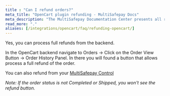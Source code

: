 ```yaml
---
title : "Can I refund orders?"
meta_title: "OpenCart plugin refunding - MultiSafepay Docs"
meta_description: "The MultiSafepay Documentation Center presents all relevant information about our Plugins and API. You can also find support pages for payment methods, tools and general questions as well as the contact details of our Support and Integration Teams."
read_more: "."
aliases: [/integrations/opencart/faq/refunding-opencart/]
---
```

Yes, you can process full refunds from the backend.

In the OpenCart backend  navigate to Orders → Click on the Order View Button → Order History Panel. In there you will found a button that allows process a full refund of the order.  

You can also refund from your [MultiSafepay Control](https://merchant.multisafepay.com)

_Note: If the order status is not Completed or Shipped, you won't see the refund button._
